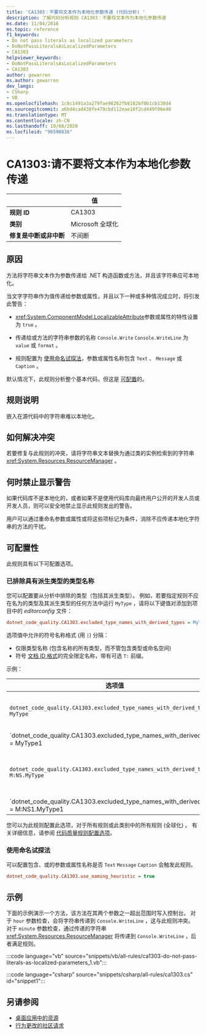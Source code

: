 ```yaml
---
title: 'CA1303：不要将文本作为本地化参数传递 (代码分析) '
description: 了解代码分析规则 CA1303：不要将文本作为本地化参数传递
ms.date: 11/04/2016
ms.topic: reference
f1_keywords:
- Do not pass literals as localized parameters
- DoNotPassLiteralsAsLocalizedParameters
- CA1303
helpviewer_keywords:
- DoNotPassLiteralsAsLocalizedParameters
- CA1303
author: gewarren
ms.author: gewarren
dev_langs:
- CSharp
- VB
ms.openlocfilehash: 1c8c1491a3a279fae98262fb8102bf0b1cb130d4
ms.sourcegitcommit: a6bd4cad438fe479cbd112eae10f2cd449f06e40
ms.translationtype: MT
ms.contentlocale: zh-CN
ms.lasthandoff: 10/08/2020
ms.locfileid: "96590836"
---
```

# <a name="ca1303-do-not-pass-literals-as-localized-parameters"></a>CA1303:请不要将文本作为本地化参数传递

| | 值 |
|-|-|
| **规则 ID** |CA1303|
| **类别** |Microsoft 全球化|
| **修复是中断或非中断** |不间断|

## <a name="cause"></a>原因

方法将字符串文本作为参数传递给 .NET 构造函数或方法，并且该字符串应可本地化。

当文字字符串作为值传递给参数或属性，并且以下一种或多种情况成立时，将引发此警告：

- <xref:System.ComponentModel.LocalizableAttribute>参数或属性的特性设置为 `true` 。

- 传递给或方法的字符串参数的名称 `Console.Write` `Console.WriteLine` 为 `value` 或 `format` 。

- 规则配置为 [使用命名试探法](#use-naming-heuristic)，参数或属性名称包含 `Text` 、 `Message` 或 `Caption` 。

默认情况下，此规则分析整个基本代码，但这是 [可配置](#excluded-type-names-with-derived-types)的。

## <a name="rule-description"></a>规则说明

嵌入在源代码中的字符串难以本地化。

## <a name="how-to-fix-violations"></a>如何解决冲突

若要修复与此规则的冲突，请将字符串文本替换为通过类的实例检索到的字符串 <xref:System.Resources.ResourceManager> 。

## <a name="when-to-suppress-warnings"></a>何时禁止显示警告

如果代码库不是本地化的，或者如果不是使用代码库向最终用户公开的开发人员或开发人员，则可以安全地禁止显示此规则发出的警告。

用户可以通过重命名参数或属性或将这些项标记为条件，消除不应传递本地化字符串的方法的干扰。

## <a name="configurability"></a>可配置性

此规则具有以下可配置选项。

### <a name="excluded-type-names-with-derived-types"></a>已排除具有派生类型的类型名称

您可以配置要从分析中排除的类型（包括其派生类型）。 例如，若要指定规则不应在名为的类型及其派生类型的任何方法中运行 `MyType` ，请将以下键值对添加到项目中的 *editorconfig* 文件：

```ini
dotnet_code_quality.CA1303.excluded_type_names_with_derived_types = MyType
```

选项值中允许的符号名称格式 (用 `|`) 分隔：

- 仅限类型名称 (包含名称的所有类型，而不管包含类型或命名空间) 
- 符号 [文档 ID 格式](https://github.com/dotnet/csharplang/blob/master/spec/documentation-comments.md#id-string-format)的完全限定名称，带有可选 `T:` 前缀。

示例：

| 选项值 | 总结 |
| --- | --- |
|`dotnet_code_quality.CA1303.excluded_type_names_with_derived_types = MyType` | 匹配所有名为 "MyType" 的类型及其在编译中的所有派生类型
|`dotnet_code_quality.CA1303.excluded_type_names_with_derived_types = MyType1|MyType2` | 匹配所有名为 "MyType1" 或 "MyType2" 的类型及其在编译中的所有派生类型
|`dotnet_code_quality.CA1303.excluded_type_names_with_derived_types = M:NS.MyType` | 将特定类型 "MyType" 与给定的完全限定名称及其所有派生类型进行匹配
|`dotnet_code_quality.CA1303.excluded_type_names_with_derived_types = M:NS1.MyType1|M:NS2.MyType2` | 将特定类型 "MyType1" 和 "MyType2" 与各自的完全限定名称及其所有派生类型进行匹配

您可以为此规则配置此选项，对于所有规则或此类别中的所有规则 (全球化) 。 有关详细信息，请参阅 [代码质量规则配置选项](../code-quality-rule-options.md)。

### <a name="use-naming-heuristic"></a>使用命名试探法

可以配置包含、或的参数或属性名称是否 `Text` `Message` `Caption` 会触发此规则。

```ini
dotnet_code_quality.CA1303.use_naming_heuristic = true
```

## <a name="example"></a>示例

下面的示例演示一个方法，该方法在其两个参数之一超出范围时写入控制台。 对于 `hour` 参数检查，会将字符串传递到 `Console.WriteLine` ，这与此规则冲突。 对于 `minute` 参数检查，通过传递的字符串 <xref:System.Resources.ResourceManager> 将传递到 `Console.WriteLine` ，后者满足规则。

:::code language="vb" source="snippets/vb/all-rules/ca1303-do-not-pass-literals-as-localized-parameters_1.vb":::

:::code language="csharp" source="snippets/csharp/all-rules/ca1303.cs" id="snippet1":::

## <a name="see-also"></a>另请参阅

- [桌面应用中的资源](../../../framework/resources/index.md)
- [行为更改的社区请求](https://github.com/dotnet/roslyn-analyzers/issues/2933)
